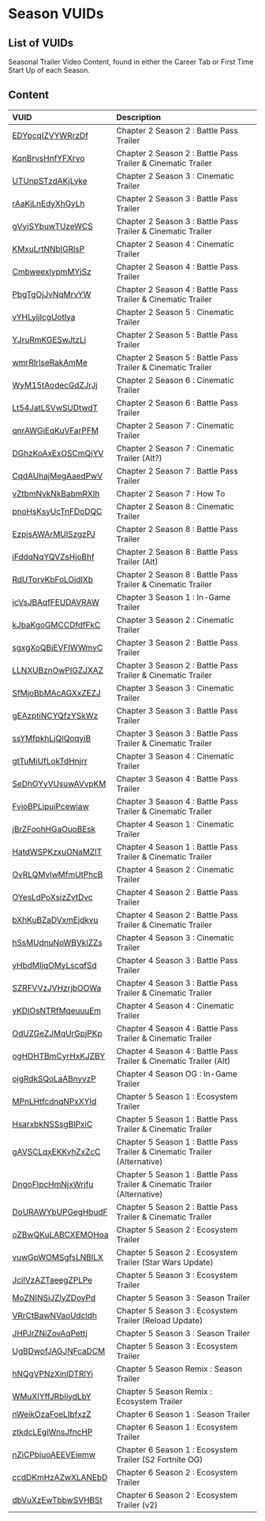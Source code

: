 # Season VUIDs

## List of VUIDs

Seasonal Trailer Video Content, found in either the Career Tab or First Time Start Up of each Season.

## Content

| VUID | Description                |
| :-------- | :------------------------- |
| [EDYpcqIZVYWRrzDf](blurls/EDYpcqIZVYWRrzDf.json) | Chapter 2 Season 2 : Battle Pass Trailer |
| [KqnBrvsHnfYFXrvo](blurls/KqnBrvsHnfYFXrvo.json) | Chapter 2 Season 2 : Battle Pass Trailer & Cinematic Trailer |
| [UTUnpSTzdAKjLyke](blurls/UTUnpSTzdAKjLyke.json) | Chapter 2 Season 3 : Cinematic Trailer |
| [rAaKjLnEdyXhGyLh](blurls/rAaKjLnEdyXhGyLh.json) | Chapter 2 Season 3 : Battle Pass Trailer |
| [gVyiSYbuwTUzeWCS](blurls/gVyiSYbuwTUzeWCS.json) | Chapter 2 Season 3 : Battle Pass Trailer & Cinematic Trailer |
| [KMxuLrtNNblGRlsP](blurls/KMxuLrtNNblGRlsP.json) | Chapter 2 Season 4 : Cinematic Trailer |
| [CmbweexlypmMYjSz](blurls/CmbweexlypmMYjSz.json) | Chapter 2 Season 4 : Battle Pass Trailer |
| [PbgTgOjJvNqMrvYW](blurls/PbgTgOjJvNqMrvYW.json) | Chapter 2 Season 4 : Battle Pass Trailer & Cinematic Trailer |
| [vYHLyijIcgUotlya](blurls/vYHLyijIcgUotlya.json) | Chapter 2 Season 5 : Cinematic Trailer |
| [YJruRmKGESwJtzLj](blurls/YJruRmKGESwJtzLj.json) | Chapter 2 Season 5 : Battle Pass Trailer |
| [wmrRlrlseRakAmMe](blurls/wmrRlrlseRakAmMe.json) | Chapter 2 Season 5 : Battle Pass Trailer & Cinematic Trailer |
| [WyM15tAodecGdZJrJj](blurls/WyM15tAodecGdZJrJj.json) | Chapter 2 Season 6 : Cinematic Trailer |
| [Lt54JatLSVwSUDtwdT](blurls/Lt54JatLSVwSUDtwdT.json) | Chapter 2 Season 6 : Battle Pass Trailer |
| [qnrAWGiEqKuVFarPFM](blurls/qnrAWGiEqKuVFarPFM.json) | Chapter 2 Season 7 : Cinematic Trailer |
| [DGhzKoAxExOSCmQjYV](blurls/DGhzKoAxExOSCmQjYV.json) | Chapter 2 Season 7 : Cinematic Trailer (Alt?) |
| [CqdAUhajMegAaedPwV](blurls/CqdAUhajMegAaedPwV.json) | Chapter 2 Season 7 : Battle Pass Trailer |
| [vZtbmNvkNkBabmRXIh](blurls/vZtbmNvkNkBabmRXIh.json) | Chapter 2 Season 7 : How To |
| [pnoHsKsyUcTnFDoDQC](blurls/pnoHsKsyUcTnFDoDQC.json) | Chapter 2 Season 8 : Cinematic Trailer |
| [EzpisAWArMUlSzgzPJ](blurls/EzpisAWArMUlSzgzPJ.json) | Chapter 2 Season 8 : Battle Pass Trailer |
| [iFddqNqYQVZsHjoBhf](blurls/iFddqNqYQVZsHjoBhf.json) | Chapter 2 Season 8 : Battle Pass Trailer (Alt) |
| [RdUTorvKbFoLOidlXb](blurls/RdUTorvKbFoLOidlXb.json) | Chapter 2 Season 8 : Battle Pass Trailer & Cinematic Trailer |
| [icVsJBAqfFEUDAVRAW](blurls/icVsJBAqfFEUDAVRAW.json) | Chapter 3 Season 1 : In-Game Trailer |
| [kJbaKgoGMCCDfdfFkC](blurls/kJbaKgoGMCCDfdfFkC.json) | Chapter 3 Season 2 : Cinematic Trailer |
| [sgxgXoQBjEVFIWWmyC](blurls/sgxgXoQBjEVFIWWmyC.json) | Chapter 3 Season 2 : Battle Pass Trailer |
| [LLNXUBznOwPIGZJXAZ](blurls/LLNXUBznOwPIGZJXAZ.json) | Chapter 3 Season 2 : Battle Pass Trailer & Cinematic Trailer |
| [SfMjoBbMAcAGXxZEZJ](blurls/SfMjoBbMAcAGXxZEZJ.json) | Chapter 3 Season 3 : Cinematic Trailer |
| [gEAzptiNCYQfzYSkWz](blurls/gEAzptiNCYQfzYSkWz.json) | Chapter 3 Season 3 : Battle Pass Trailer |
| [ssYMfpkhLjQIQoqyiB](blurls/ssYMfpkhLjQIQoqyiB.json) | Chapter 3 Season 3 : Battle Pass Trailer & Cinematic Trailer |
| [gtTuMiUfLokTdHnjrr](blurls/gtTuMiUfLokTdHnjrr.json) | Chapter 3 Season 4 : Cinematic Trailer |
| [SeDhOYyVUsuwAVvpKM](blurls/SeDhOYyVUsuwAVvpKM.json) | Chapter 3 Season 4 : Battle Pass Trailer |
| [FvioBPLipuiPcewiaw](blurls/FvioBPLipuiPcewiaw.json) | Chapter 3 Season 4 : Battle Pass Trailer & Cinematic Trailer |
| [jBrZFoohHGaOuoBEsk](blurls/jBrZFoohHGaOuoBEsk.json) | Chapter 4 Season 1 : Cinematic Trailer |
| [HatdWSPKzxuONaMZlT](blurls/HatdWSPKzxuONaMZlT.json) | Chapter 4 Season 1 : Battle Pass Trailer & Cinematic Trailer |
| [OvRLQMvlwMfmUtPhcB](blurls/OvRLQMvlwMfmUtPhcB.json) | Chapter 4 Season 2 : Cinematic Trailer |
| [OYesLdPoXsizZvtDvc](blurls/OYesLdPoXsizZvtDvc.json) | Chapter 4 Season 2 : Battle Pass Trailer |
| [bXhKuBZaDVxmEjdkvu](blurls/bXhKuBZaDVxmEjdkvu.json) | Chapter 4 Season 2 : Battle Pass Trailer & Cinematic Trailer |
| [hSsMUdnuNoWBVklZZs](blurls/hSsMUdnuNoWBVklZZs.json) | Chapter 4 Season 3 : Cinematic Trailer |
| [yHbdMIjqOMyLscqfSd](blurls/yHbdMIjqOMyLscqfSd.json) | Chapter 4 Season 3 : Battle Pass Trailer |
| [SZRFVVzJVHzrjbOOWa](blurls/SZRFVVzJVHzrjbOOWa.json) | Chapter 4 Season 3 : Battle Pass Trailer & Cinematic Trailer |
| [yKDlOsNTRfMqeuuuEm](blurls/yKDlOsNTRfMqeuuuEm.json) | Chapter 4 Season 4 : Cinematic Trailer |
| [OdUZGeZJMqUrGpjPKp](blurls/OdUZGeZJMqUrGpjPKp.json) | Chapter 4 Season 4 : Battle Pass Trailer & Cinematic Trailer |
| [ogHDHTBmCyrHxKJZBY](blurls/ogHDHTBmCyrHxKJZBY.json) | Chapter 4 Season 4 : Battle Pass Trailer & Cinematic Trailer (Alt) |
| [ojgRdkSQoLaABnyvzP](blurls/ojgRdkSQoLaABnyvzP.json) | Chapter 4 Season OG : In-Game Trailer |
| [MPnLHtfcdnqNPxXYId](blurls/MPnLHtfcdnqNPxXYId.json) | Chapter 5 Season 1 : Ecosystem Trailer |
| [HsarxbkNSSsgBlPxiC](blurls/HsarxbkNSSsgBlPxiC.json) | Chapter 5 Season 1 : Battle Pass Trailer & Cinematic Trailer |
| [gAVSCLqxEKKvhZxZcC](blurls/gAVSCLqxEKKvhZxZcC.json) | Chapter 5 Season 1 : Battle Pass Trailer & Cinematic Trailer (Alternative) |
| [DngoFIpcHmNjxWrjfu](blurls/DngoFIpcHmNjxWrjfu.json) | Chapter 5 Season 1 : Battle Pass Trailer & Cinematic Trailer (Alternative) |
| [DoURAWYbUPGegHbudF](blurls/DoURAWYbUPGegHbudF.json) | Chapter 5 Season 2 : Battle Pass Trailer & Cinematic Trailer |
| [oZBwQKuLABCXEMOHoa](blurls/oZBwQKuLABCXEMOHoa.json) | Chapter 5 Season 2 : Ecosystem Trailer |
| [vuwGpWOMSgfsLNBlLX](blurls/vuwGpWOMSgfsLNBlLX.json) | Chapter 5 Season 2 : Ecosystem Trailer (Star Wars Update) |
| [JcilVzAZTaeegZPLPe](blurls/JcilVzAZTaeegZPLPe.json) | Chapter 5 Season 3 : Ecosystem Trailer |
| [MoZNINSiJZlyZDoyPd](blurls/MoZNINSiJZlyZDoyPd.json) | Chapter 5 Season 3 : Season Trailer |
| [VRrCtBawNVaoUdcldh](blurls/VRrCtBawNVaoUdcldh.json) | Chapter 5 Season 3 : Ecosystem Trailer (Reload Update) |
| [JHPJrZNiZovAqPettj](blurls/JHPJrZNiZovAqPettj.json) | Chapter 5 Season 3 : Season Trailer |
| [UgBDwofJAGJNFcaDCM](blurls/UgBDwofJAGJNFcaDCM.json) | Chapter 5 Season 3 : Ecosystem Trailer |
| [hNQgVPNzXinlDTRlYi](blurls/hNQgVPNzXinlDTRlYi.json) | Chapter 5 Season Remix : Season Trailer |
| [WMuXIYffJRbIiydLbY](blurls/WMuXIYffJRbIiydLbY.json) | Chapter 5 Season Remix : Ecosystem Trailer |
| [nWeikOzaFoeLIbfxzZ](blurls/nWeikOzaFoeLIbfxzZ.json) | Chapter 6 Season 1 : Season Trailer |
| [ztkdcLEglWnsJfncHP](blurls/ztkdcLEglWnsJfncHP.json) | Chapter 6 Season 1 : Ecosystem Trailer |
| [nZiCPbiuoAEEVEiemw](blurls/nZiCPbiuoAEEVEiemw.json) | Chapter 6 Season 1 : Ecosystem Trailer (S2 Fortnite OG) |
| [ccdDKmHzAZwXLANEbD](blurls/ccdDKmHzAZwXLANEbD.json) | Chapter 6 Season 2 : Ecosystem Trailer |
| [dbVuXzEwTbbwSVHBSt](blurls/dbVuXzEwTbbwSVHBSt.json) | Chapter 6 Season 2 : Ecosystem Trailer (v2) |